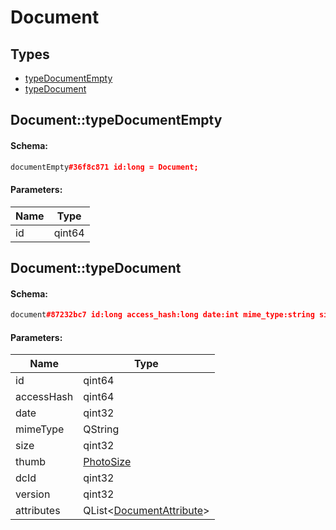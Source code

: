 # Document

## Types

* [typeDocumentEmpty](#documenttypedocumentempty)
* [typeDocument](#documenttypedocument)

## Document::typeDocumentEmpty

#### Schema:

```c++
documentEmpty#36f8c871 id:long = Document;
```

#### Parameters:

|Name|Type|
|----|----|
|id|qint64|

## Document::typeDocument

#### Schema:

```c++
document#87232bc7 id:long access_hash:long date:int mime_type:string size:int thumb:PhotoSize dc_id:int version:int attributes:Vector<DocumentAttribute> = Document;
```

#### Parameters:

|Name|Type|
|----|----|
|id|qint64|
|accessHash|qint64|
|date|qint32|
|mimeType|QString|
|size|qint32|
|thumb|[PhotoSize](photosize.md)|
|dcId|qint32|
|version|qint32|
|attributes|QList&lt;[DocumentAttribute](documentattribute.md)&gt;|

